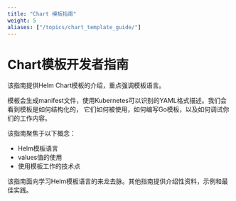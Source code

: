 ```yaml
---
title: "Chart 模板指南"
weight: 5
aliases: ["/topics/chart_template_guide/"]
---
```


# Chart模板开发者指南

该指南提供Helm Chart模板的介绍，重点强调模板语言。

模板会生成manifest文件，使用Kubernetes可以识别的YAML格式描述。我们会看到模板是如何结构化的，
它们如何被使用，如何编写Go模板，以及如何调试你们的工作内容。

该指南聚焦于以下概念：

- Helm模板语言
- values值的使用
- 使用模板工作的技术点

该指南面向学习Helm模板语言的来龙去脉。其他指南提供介绍性资料，示例和最佳实践。
